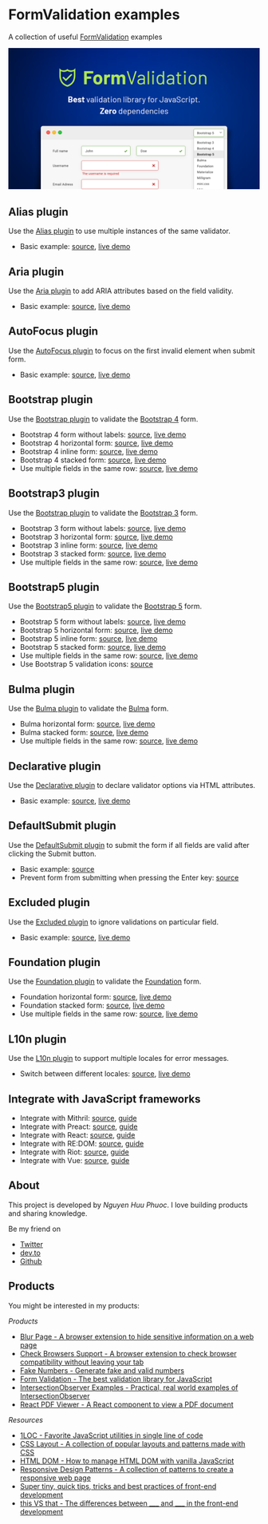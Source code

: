 # FormValidation examples

A collection of useful [FormValidation](https://formvalidation.io) examples

![FormValidation](/assets/screenshot.png)

## Alias plugin

Use the [Alias plugin](https://formvalidation.io/guide/plugins/alias) to use multiple instances of the same validator.

* Basic example: [source](plugin-alias/basic.html), [live demo](https://formvalidation.io/guide/plugins/alias)

## Aria plugin

Use the [Aria plugin](https://formvalidation.io/guide/plugins/aria) to add ARIA attributes based on the field validity.

* Basic example: [source](plugin-aria/basic.html), [live demo](https://formvalidation.io/guide/plugins/aria)

## AutoFocus plugin

Use the [AutoFocus plugin](https://formvalidation.io/guide/plugins/auto-focus) to focus on the first invalid element when submit form.

* Basic example: [source](plugin-auto-focus/basic.html), [live demo](https://formvalidation.io/guide/plugins/auto-focus)

## Bootstrap plugin

Use the [Bootstrap plugin](https://formvalidation.io/guide/plugins/bootstrap) to validate the [Bootstrap 4](https://getbootstrap.com) form.

* Bootstrap 4 form without labels: [source](plugin-bootstrap/form-without-labels.html), [live demo](https://formvalidation.io/guide/plugins/bootstrap)
* Bootstrap 4 horizontal form: [source](plugin-bootstrap/horizontal-form.html), [live demo](https://formvalidation.io/guide/plugins/bootstrap)
* Bootstrap 4 inline form: [source](plugin-bootstrap/inline-form.html), [live demo](https://formvalidation.io/guide/plugins/bootstrap)
* Bootstrap 4 stacked form: [source](plugin-bootstrap/stacked-form.html), [live demo](https://formvalidation.io/guide/plugins/bootstrap)
* Use multiple fields in the same row: [source](plugin-bootstrap/multiple-fields-same-row.html), [live demo](https://formvalidation.io/guide/plugins/bootstrap)

## Bootstrap3 plugin

Use the [Bootstrap plugin](https://formvalidation.io/guide/plugins/bootstrap3) to validate the [Bootstrap 3](https://getbootstrap.com) form.

* Bootstrap 3 form without labels: [source](plugin-bootstrap3/form-without-labels.html), [live demo](https://formvalidation.io/guide/plugins/bootstrap3)
* Bootstrap 3 horizontal form: [source](plugin-bootstrap3/horizontal-form.html), [live demo](https://formvalidation.io/guide/plugins/bootstrap3)
* Bootstrap 3 inline form: [source](plugin-bootstrap3/inline-form.html), [live demo](https://formvalidation.io/guide/plugins/bootstrap3)
* Bootstrap 3 stacked form: [source](plugin-bootstrap3/stacked-form.html), [live demo](https://formvalidation.io/guide/plugins/bootstrap3)
* Use multiple fields in the same row: [source](plugin-bootstrap3/multiple-fields-same-row.html), [live demo](https://formvalidation.io/guide/plugins/bootstrap3)

## Bootstrap5 plugin

Use the [Bootstrap5 plugin](https://formvalidation.io/guide/plugins/bootstrap5) to validate the [Bootstrap 5](https://getbootstrap.com) form.

* Bootstrap 5 form without labels: [source](plugin-bootstrap5/form-without-labels.html), [live demo](https://formvalidation.io/guide/plugins/bootstrap5)
* Bootstrap 5 horizontal form: [source](plugin-bootstrap5/horizontal-form.html), [live demo](https://formvalidation.io/guide/plugins/bootstrap5)
* Bootstrap 5 inline form: [source](plugin-bootstrap5/inline-form.html), [live demo](https://formvalidation.io/guide/plugins/bootstrap5)
* Bootstrap 5 stacked form: [source](plugin-bootstrap5/stacked-form.html), [live demo](https://formvalidation.io/guide/plugins/bootstrap5)
* Use multiple fields in the same row: [source](plugin-bootstrap5/multiple-fields-same-row.html), [live demo](https://formvalidation.io/guide/plugins/bootstrap5)
* Use Bootstrap 5 validation icons: [source](plugin-bootstrap5/validation-icons.html)

## Bulma plugin

Use the [Bulma plugin](https://formvalidation.io/guide/plugins/bulma) to validate the [Bulma](https://bulma.io) form.

* Bulma horizontal form: [source](plugin-bulma/horizontal-form.html), [live demo](https://formvalidation.io/guide/plugins/bulma)
* Bulma stacked form: [source](plugin-bulma/stacked-form.html), [live demo](https://formvalidation.io/guide/plugins/bulma)
* Use multiple fields in the same row: [source](plugin-bulma/multiple-fields-same-row.html), [live demo](https://formvalidation.io/guide/plugins/bulma)

## Declarative plugin

Use the [Declarative plugin](https://formvalidation.io/guide/plugins/declarative) to declare validator options via HTML attributes.

* Basic example: [source](plugin-declarative/basic.html), [live demo](https://formvalidation.io/guide/plugins/declarative)

## DefaultSubmit plugin

Use the [DefaultSubmit plugin](https://formvalidation.io/guide/plugins/default-submit) to submit the form if all fields are valid after clicking the Submit button.

* Basic example: [source](plugin-default-submit/basic.html)
* Prevent form from submitting when pressing the Enter key: [source](plugin-default-submit/prevent-submit-on-enter.html)

## Excluded plugin

Use the [Excluded plugin](https://formvalidation.io/guide/plugins/excluded) to ignore validations on particular field.

* Basic example: [source](plugin-excluded/basic.html), [live demo](https://formvalidation.io/guide/plugins/excluded)

## Foundation plugin

Use the [Foundation plugin](https://formvalidation.io/guide/plugins/foundation) to validate the [Foundation](https://foundation.zurb.com) form.

* Foundation horizontal form: [source](plugin-foundation/horizontal-form.html), [live demo](https://formvalidation.io/guide/plugins/foundation)
* Foundation stacked form: [source](plugin-foundation/stacked-form.html), [live demo](https://formvalidation.io/guide/plugins/foundation)
* Use multiple fields in the same row: [source](plugin-foundation/multiple-fields-same-row.html), [live demo](https://formvalidation.io/guide/plugins/foundation)

## L10n plugin

Use the [L10n plugin](https://formvalidation.io/guide/plugins/l10n) to support multiple locales for error messages.

* Switch between different locales: [source](plugin-l10n/switch-locales.html), [live demo](https://formvalidation.io/guide/plugins/l10n)

## Integrate with JavaScript frameworks

* Integrate with Mithril: [source](mithril/index.html), [guide](https://formvalidation.io/guide/examples/integrating-with-mithril)
* Integrate with Preact: [source](preact/index.html), [guide](https://formvalidation.io/guide/examples/integrating-with-preact)
* Integrate with React: [source](react/index.html), [guide](https://formvalidation.io/guide/examples/integrating-with-react)
* Integrate with RE:DOM: [source](redom/index.html), [guide](https://formvalidation.io/guide/examples/integrating-with-redom)
* Integrate with Riot: [source](riot/index.html), [guide](https://formvalidation.io/guide/examples/integrating-with-riot)
* Integrate with Vue: [source](vue/index.html), [guide](https://formvalidation.io/guide/examples/integrating-with-vue)

## About

This project is developed by _Nguyen Huu Phuoc_. I love building products and sharing knowledge.

Be my friend on
* [Twitter](https://twitter.com/nghuuphuoc)
* [dev.to](https://dev.to/phuocng)
* [Github](https://github.com/phuoc-ng)

## Products

You might be interested in my products:

_Products_
* [Blur Page - A browser extension to hide sensitive information on a web page](https://blur.page)
* [Check Browsers Support - A browser extension to check browser compatibility without leaving your tab](https://checkbrowsers.support)
* [Fake Numbers - Generate fake and valid numbers](https://fakenumbers.io)
* [Form Validation - The best validation library for JavaScript](https://formvalidation.io)
* [IntersectionObserver Examples - Practical, real world examples of IntersectionObserver](https://intersectionobserver.io)
* [React PDF Viewer - A React component to view a PDF document](https://react-pdf-viewer.dev)

_Resources_
* [1LOC - Favorite JavaScript utilities in single line of code](https://1loc.dev)
* [CSS Layout - A collection of popular layouts and patterns made with CSS](https://csslayout.io)
* [HTML DOM - How to manage HTML DOM with vanilla JavaScript](https://htmldom.dev)
* [Responsive Design Patterns - A collection of patterns to create a responsive web page](https://responsive.page)
* [Super tiny, quick tips, tricks and best practices of front-end development](https://getfrontend.tips)
* [this VS that - The differences between ___ and ___ in the front-end development](https://thisthat.dev)